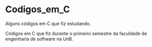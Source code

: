 # Codigos_em_C
Alguns códigos em C que fiz estudando.

Códigos em C que fiz durante o primeiro semestre da faculdade de engenharia de software na UnB.
